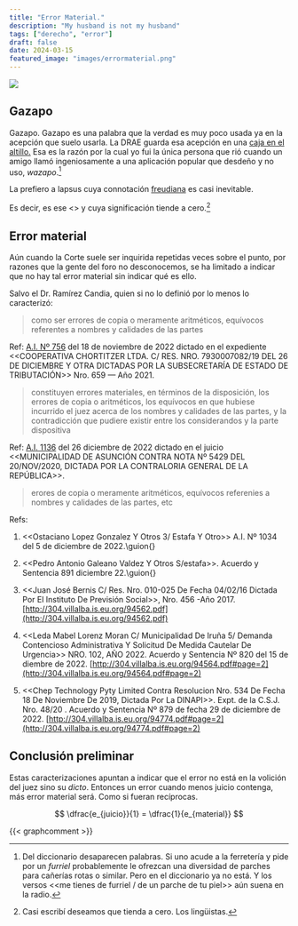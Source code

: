 ```yaml
---
title: "Error Material."
description: "My husband is not my husband"
tags: ["derecho", "error"]
draft: false
date: 2024-03-15
featured_image: "images/errormaterial.png"
---
```


![](https://img.shields.io/badge/document_v.-0.5-blue)

## Gazapo

Gazapo. Gazapo es una palabra que la verdad es muy poco usada ya en la acepción que suelo usarla. La DRAE guarda esa acepción en una [caja en el altillo.][gRAE] Esa es la razón por la cual yo fui la única persona que rió cuando un amigo llamó ingeniosamente a una aplicación popular que desdeño y no uso, _wazapo_.[^1]

[^1]: Del diccionario desaparecen palabras[^a]. Si uno acude a la ferretería y pide por un _furriel_ probablemente le ofrezcan una diversidad de parches para cañerías rotas o similar. Pero en el diccionario ya no está. Y los versos <<me tienes de furriel / de un parche de tu piel>> aún suena en la radio[^b].

[^a]: Sé que esta frase es del mismo orden que: [_Mi esposo no es mi esposo_][bSS].

[^b]: Distopía melancólica similar a la que trasmiten los [versos][nKiT]: <<they will never forget you 'till somebody new comes around>>

La prefiero a lapsus cuya connotación [freudiana][aF] es casi inevitable.

Es decir, es ese <<yerro que por inadvertencia deja escapar quien escribe o habla>> y cuya significación tiende a cero.[^2]

[^2]: Casi escribí deseamos que tienda a cero. Los lingüistas.

## Error material

Aún cuando la Corte suele ser inquirida repetidas veces sobre el punto, por razones que la gente del foro no desconocemos, se ha limitado a indicar que no hay tal error material sin indicar qué es ello.

Salvo el Dr. Ramírez Candia, quien si no lo definió por lo menos lo caracterizó:

> como ser errores de copia o meramente aritméticos, equívocos referentes a nombres y calidades de las partes

Ref: [A.I. Nº 756][aiCho] del 18 de noviembre de 2022 dictado en el expediente <<COOPERATIVA CHORTITZER LTDA. C/ RES. NRO. 7930007082/19 DEL 26 DE DICIEMBRE Y OTRA DICTADAS POR LA SUBSECRETARÍA DE ESTADO DE TRIBUTACIÓN>> Nro. 659 — Año 2021.

> constituyen errores materiales, en términos de la disposición, los errores de copia o aritméticos, los equívocos en que hubiese incurrido el juez acerca de los nombres y calidades de las partes, y la contradicción que pudiere existir entre los considerandos y la parte dispositiva

Ref: [A.I. 1136][1136] del 26 diciembre de 2022 dictado en el juicio <<MUNICIPALIDAD DE ASUNCIÓN CONTRA NOTA Nº 5429 DEL 20/NOV/2020, DICTADA POR LA CONTRALORIA GENERAL DE LA REPÚBLICA>>.

> erores de copia o meramente aritméticos, equívocos referenies a nombres y calidades de las partes, etc

Refs:

1. <<Ostaciano Lopez Gonzalez Y Otros 3/ Estafa Y Otro>> A.I. Nº 1034 del 5 de diciembre de 2022.\guion{}
2. <<Pedro Antonio Galeano Valdez Y Otros S/estafa>>. Acuerdo y Sentencia 891 diciembre 22.\guion{}
3. <<Juan José Bernis C/ Res. Nro. 010-025 De Fecha 04/02/16 Dictada Por El Instituto De Previsión Social>>, Nro. 456 -Año 2017. [http://304.villalba.is.eu.org/94562.pdf](http://304.villalba.is.eu.org/94562.pdf)
4. <<Leda Mabel Lorenz 	Moran C/ Municipalidad De Iruña 5/	Demanda Contencioso	Administrativa Y Solicitud De Medida	Cautelar De Urgencia>> NRO. 102, AÑO 2022. Acuerdo y Sentencia Nº 820 del 15 de diembre de 2022. [http://304.villalba.is.eu.org/94564.pdf#page=2](http://304.villalba.is.eu.org/94564.pdf#page=2)
	
5. <<Chep Technology Pyty Limited Contra Resolucion Nro. 534 De Fecha 18 De Noviembre De 2019,
	Dictada Por La DINAPI>>. Expt. de la C.S.J. Nro. 48/20 . Acuerdo y Sentencia Nº 879 de fecha 29 de diciembre de 2022. [http://304.villalba.is.eu.org/94774.pdf#page=2](http://304.villalba.is.eu.org/94774.pdf#page=2)

## Conclusión preliminar

Estas caracterizaciones apuntan a indicar que el error no está en la volición del juez sino su _dicto_. Entonces un error cuando menos juicio contenga, más error material será. Como si fueran recíprocas.

$$ \dfrac{e_{juicio}}{1} = \dfrac{1}{e_{material}} $$

{{< graphcomment >}}

[af]: <https://dictionary.apa.org/freudian-slip>
[gRAE]: <https://dle.rae.es/gazapo>
[bSS]: <https://www.imdb.com/title/tt0427392/characters/nm0001021>
[nKiT]: <https://www.youtube.com/watch?v=-Pa5nqYXEnY>
[aiCho]: <http://304.villalba.is.eu.org/C39DB050C9586972412EDC18593AF9DD.pdf>
[1136]: <http://304.villalba.is.eu.org/8422B7C408F8E3BFFF606D5FE5FFF159.pdf>
